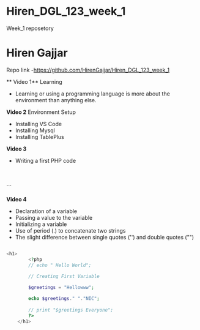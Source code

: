 # Hiren_DGL_123_week_1
Week_1 reposetory
# Hiren Gajjar

Repo link
-https://github.com/HirenGajjar/Hiren_DGL_123_week_1


** Video 1** Learning 
- Learning or using a programming language is more about the environment than anything else.

**Video 2** 
Environment Setup

+ Installing VS Code
+ Installing Mysql
+ Installing TablePlus

**Video 3**
- Writing a first PHP code

  ```PHP
 <h1>
        <?php
        echo " Hello World";
        ?>
 </h1>
 ```


**Video 4**
- Declaration of a variable
- Passing a value to the variable
- Initializing a variable
- Use of period (.) to concatenate two strings
- The slight difference between single quotes ('') and double quotes ("")

```PHP

<h1>
        <?php
        // echo " Hello World";

        // Creating First Variable
        
        $greetings = "Hellowww";

        echo $greetings." "."NIC";
        
        // print "$greetings Everyone";
        ?>
    </h1>

```
